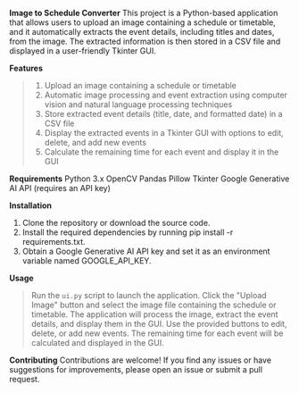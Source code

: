 **Image to Schedule Converter**
This project is a Python-based application that allows users to upload an image containing a schedule or timetable, and it automatically extracts the event details, including titles and dates, from the image. The extracted information is then stored in a CSV file and displayed in a user-friendly Tkinter GUI.

**Features**

> 1. Upload an image containing a schedule or timetable
> 2. Automatic image processing and event extraction using computer vision and natural language processing techniques
> 3. Store extracted event details (title, date, and formatted date) in a CSV file
> 4. Display the extracted events in a Tkinter GUI with options to edit, delete, and add new events
> 5. Calculate the remaining time for each event and display it in the GUI

**Requirements**
Python 3.x
OpenCV
Pandas
Pillow
Tkinter
Google Generative AI API (requires an API key)

**Installation**

1. Clone the repository or download the source code.
2. Install the required dependencies by running pip install -r requirements.txt.
3. Obtain a Google Generative AI API key and set it as an environment variable named GOOGLE_API_KEY.

**Usage**

> Run the `ui.py` script to launch the application.
> Click the "Upload Image" button and select the image file containing the schedule or timetable.
> The application will process the image, extract the event details, and display them in the GUI.
> Use the provided buttons to edit, delete, or add new events.
> The remaining time for each event will be calculated and displayed in the GUI.

**Contributing**
Contributions are welcome! If you find any issues or have suggestions for improvements, please open an issue or submit a pull request.

